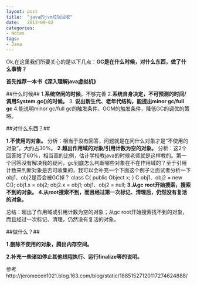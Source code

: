```yaml
---
layout: post
title:  "java的jvm垃圾回收"
date:   2013-09-02
categories: 
- Notes 
tags:
- Java
---
```


Ok,在这里我们所要关心的是以下几点：**GC是在什么时候，对什么东西，做了什么事情？**

**首先推荐一本书《深入理解java虚拟机》**

##什么时候##
1.**系统空闲的时候**。不够完善
2.**系统自身决定，不可预测的时间/调用System.gc()的时候。**
3. **说出新生代、老年代结构，能提出minor gc/full gc**
4.能说明minor gc/full gc的触发条件、OOM的触发条件，降低GC的调优的策略。

##对什么东西？##

   **1.不使用的对象。**
    分析：相当于没有回答，问题就是在问什么对象才是“不使用的对象”。大约占30%。
   **2.超出作用域的对象/引用计数为空的对象。**
    分析：这2个回答站了60%，相当高的比例，估计学校教java的时候老师就是这样教的。第一个回答没有解决我的疑问，gc到底怎么判断哪些对象在不在作用域的？至于引用计数来判断对象是否可收集的，我可以会补充一个下面这个例子让面试者分析一下obj1、obj2是否会被GC掉？
    class C{
         public Object x;
    }
    C obj1、obj2 = new C();
    obj1.x = obj2;
    obj2.x = obj1;
    obj1、obj2 = null;
    **3.从gc root开始搜索，搜索不到的对象。**
    **4.从root搜索不到，而且经过第一次标记、清理后，仍然没有复活的对象。**
    
总结：超出了作用域或引用计数为空的对象；从gc root开始搜索找不到的对象，而且经过一次标记、清理，仍然没有复活的对象。

##做什么？##

**1.删除不使用的对象，腾出内存空间。**
    
**2.补充一些诸如停止其他线程执行、运行finalize等的说明。**


  参考http://jeromecen1021.blog.163.com/blog/static/18851527120117274624888/
